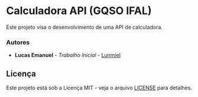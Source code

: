 # Calculadora API (GQSO IFAL)

 Este projeto visa o desenvolvimento de uma API de calculadora.

### Autores

* **Lucas Emanuel** - *Trabalho Inicial* - [Lunmiel](https://github.com/Lunmiel)

## Licença

 Este projeto está sob a Licença MIT - veja o arquivo [LICENSE](https://github.com/Lunmiel/GQSO/blob/main/LICENSE) para detalhes.

